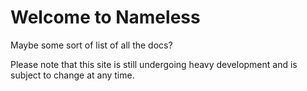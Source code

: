# Welcome to Nameless

Maybe some sort of list of all the docs?
<div class="warning">Please note that this site is still undergoing heavy development and is subject to change at any time.</div>